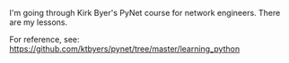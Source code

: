 I'm going through Kirk Byer's PyNet course for network engineers. There are my lessons.

For reference, see:
https://github.com/ktbyers/pynet/tree/master/learning_python

